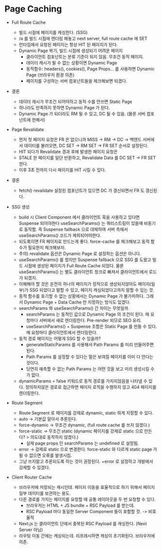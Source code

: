 # Page Caching

- Full Route Cache

  - 빌드 시점에 페이지를 캐싱한다. (SSG)
  - /a 를 빌드 시점에 렌더링 해놓고 next server, full route cache 에 SET
  - 런타임에서 요청된 페이지는 항상 HIT 된 페이지가 된다.
  - Dynamic Page 복기, 빌드 시점에 생성되기 어려운 페이지
    - 클라이언트 컴포넌트는 분류 기준이 되지 않음. 무조건 동적 페이지.
    - 데이터 캐시가 될 수 없는 상황이면 Dynamic Page
    - 동적함수: headers(), cookies(), Page Props... 를 사용하면 Dynamic Page (브라우저 환경 의존)
    - 페이지를 구성하는 서버 컴포넌트들을 체크해보면 되겠다.

- 결론

  - 데이터 캐시가 무조건 되어야하고 동적 수를 안쓰면 Static Page
  - 하나라도 만족하지 못하면 Dynamic Page 가 된다.
  - Dynamic Page 가 되더라도 RM 될 수 있고, DC 될 수 있음. (물론 서버 컴포넌트에 한해서)

- Page Revalidate

  - 먼저 첫 페이지 요청은 FR 은 없으니까 MISS -> RM -> DC -> 백엔드 서버에서 데이터를 불러오면, DC SET -> RM SET -> FR SET 순서로 설정된다.
  - HIT 되다가 Revalidate 경과 후에 발생한 페이지 요청은
  - STALE 한 페이지를 일단 반환하고, Revalidate Data 를 DC SET -> FR SET 한다.
  - 이후 3초 전까지 다시 페이지를 HIT 시킬 수 있다.

- 결론

  - fetch() revalidate 설정된 컴포넌트가 있으면 DC 가 갱신되면서 FR 도 갱신된다.

- SSG 생성

  - build 시 Client Component 에서 클라이언트 훅을 사용하고 있다면 Suspense 되어야한다 useSearchParams() 는 쿼리스트링이 있을때 비동기로 동작함. 즉 Suspense fallback 으로 대체하여 서버 측에서 useSearchParams() 코드가 제외되어야한다.
  - 되도록이면 FR 페이지로 만드는게 좋다. force-cache 를 체크해보고 동적 함수가 필요한지 체크해보자.
  - 주의) revalidate 옵션은 Dynamic Page 로 설정하는 옵션은 아니다.
  - useSearchParams() 를 썼지만 Suspense fallback 으로 SSG 를 도왔고 빌드 시점에 생성된 페이지가 Full Route Cache 되었다. 물론 useSearchParams() 는 별도 클라이언트 청크로 빠져서 클라이언트에서 로드가 되겠지.
  - 이해해야 할 것은 온전히 하나의 페이지가 정적으로 생성되지않아도 페이지(일부)가 SSG 되었다고 말할 수 있고, 페이지 캐싱되었다고까지 말할 수 있는 것.
  - 동적 함수를 포기할 수 없는 상황에서는 Dynamic Page 가 불가피하다. 그래서 Dynamic Page + Data Cache 만 지정하는 방식도 있겠다.
  - searchParams 와 useSearchParams() 간 차이는 무엇일까.
    - searchParams 는 동적인 값으로 Dynamic Page 의 조건이 된다. 매 요청마다 서버에서 새로 렌더링한다. Pre-render 되므로 SEO 유리.
    - useSearchParams() + Suspense 조합은 Static Page 를 만들 수 있다. 매 요청마다 클라이언트에서 렌더링한다.
  - 동적 경로 페이지는 어떻게 SSG 할 수 있을까?
    - generateStaticParams 를 사용해서 Path Params 를 미리 만들어주면 된다.
    - Path Params 를 설정할 수 있다는 말은 보여질 페이지를 이미 다 안다는 것이다.
    - 당연히 예측할 수 없는 Path Params 는 어떤 것을 보고 미리 생성시킬 수가 없다.
  - dynamicParams = false 키워드로 동적 경로를 가지지않음을 나타낼 수 있다. 정의하지않은 경로로 접근하면 페이지 로직을 수행하지 않고 404 페이지를 렌더링한다.

- Route Segment

  - Route Segment 로 페이지를 강제로 dynamic, static 하게 지정할 수 있다.
  - auto -> 기본값 알아서 추론된다.
  - force-dynamic -> 무조건 dynamic, (full route cache 를 쓰지 않겠다.)
  - force-static -> 무조건 static (dynamic 페이지를 강제로 static 으로 만든다? > 의도대로 동작하지 않겠다.)
    - 실제 page props 인 searchParams 는 undefined 로 설정됨.
  - error -> 강제로 static 으로 변경한다. force-static 와 다르게 static page 가 될 수 없으면 오류를 발생시킴.
  - 그냥 쓰지말고 추론되도록 하는 것이 권장된다. +error 로 설정하고 개발에서 강제할 수 있겠다.

- Client Router Cache
  - 브라우저에 저장되는 캐시인데. 페이지 이동을 효율적으로 하기 위해서 페이지 일부 데이터를 보관하는 용도.
  - 다른 경로를 가지는 페이지를 요청할 때 공통 레이아웃을 두 번 요청할 수 있다.
    - 브라우저는 HTML + JS bundle + RSC Payload 를 받는데.
    - RSC Payload 마다 동일한 Server Component 들이 포함할 것. -> 비효율적
  - Next.js 는 클라이언트 단에서 중복된 RSC Payload 를 캐싱한다. (Next Server 아님)
  - 라우팅 이동 간에는 캐싱되는데. 리프레시하면 캐싱이 초기화된다. 브라우저에 의존.
